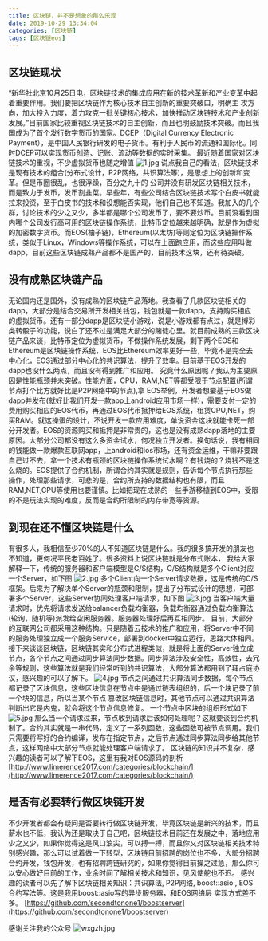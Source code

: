 ```yaml
---
title: 区块链，并不是想象的那么乐观
date: 2019-10-29 13:34:04
categories: [区块链]
tags: [区块链eos]
---
```

## 区块链现状
“新华社北京10月25日电，区块链技术的集成应用在新的技术革新和产业变革中起着重要作用。我们要把区块链作为核心技术自主创新的重要突破口，明确主
攻方向，加大投入力度，着力攻克一批关键核心技术，加快推动区块链技术和产业创新发展。”目前国家比较重视区块链技术的自主创新，而且也明鼓励技术突破。而且我国成为了首个发行数字货币的国家。DCEP（Digital Currency Electronic Payment），是中国人民银行研发的电子货币。有利于人民币的流通和国际化。同时DCEP可以实现货币创造、记账、流动等数据的实时采集。
    最近随着国家对区块链技术的重视，不少虚拟货币也随之增值
    <!--more-->
    ![1.jpg](1.jpg)
    说点我自己的看法，区块链技术是现有技术的组合(分布式设计，P2P网络，共识算法等)，是思想上的创新和变革。但是币圈很乱，也很浮躁，百分之九十的
公司并没有研发区块链相关技术，而是致力于发币，发币割韭菜。早些年，有些公司结合区块链技术写个白皮书就能拉来投资，至于白皮书的技术和设想能否实现，他们自己也不知道。我加入的几个群，讨论技术的少之又少，多半都是哪个公司发币了，要不要炒币。目前没看到国内哪个公司发行高可用的区块链操作系统，比特币定位越来越明确，就是作为虚拟的加密数字货币。而EOS(柚子链)，Ethereum(以太坊)等则定位为区块链操作系统，类似于Linux，Windows等操作系统，可以在上面跑应用，而这些应用叫做dapp，目前这些区块链成熟产品都不是国产的，目前技术这块，还有待突破。

## 没有成熟区块链产品

无论国内还是国外，没有成熟的区块链产品落地。我查看了几款区块链相关的dapp，大部分是结合交易所开发相关钱包，钱包就是一款dapp，支持购买相应
的虚拟货币。还有一部分dapp是区块链小游戏，说是小游戏都有点过，就是博彩类转骰子的功能，说白了还不过是满足大部分的赌徒心里。就目前成熟的三款区块链产品来谈，比特币定位为虚拟货币，不做操作系统发展，剩下两个EOS和Ethereum是区块链操作系统，EOS比Ethereum效率更好一些，毕竟不是完全去中心化，EOS通过部分中心化的共识算法，提升了效率。目前基于EOS开发的dapp也没什么两点，而且没有得到推广和应用。
    究竟什么原因呢？我认为主要原因是性能瓶颈并未突破。性能方面，CPU，RAM,NET等都受限于节点配置(所谓节点打个比方就好比是P2P网络中的节点),拿
EOS举例，开发者想要基于EOS做dapp并发布(就好比我们开发一款app上android应用市场一样)，需要支付一定的费用购买相应的EOS代币，再通过EOS代币抵押给EOS系统，租赁CPU,NET，购买RAM。就这操蛋的设计，不说开发一款应用难度，单说资金这块就能卡死一部分开发者。EOS的资源购买和抵押是非常贵的，这也是没有成熟dapp落地的主要原因。大部分公司都没有这么多资金试水，何况独立开发者。换句话说，我有相同的钱能做一款爆款互联网app，上android和ios市场，还有资金运维，干嘛非要跟自己过不去，拿一个技术有瓶颈的区块链操作系统试水啊？有钱烧的？烧钱不是这么烧的。EOS提供了合约机制，所谓合约其实就是规则，告诉每个节点执行那些操作，处理那些请求，可悲的是，合约所支持的数据结构也有限，而且RAM,NET,CPU等使用也要谨慎。比如把现在成熟的一些手游移植到EOS中，受限的不是玩法实现的难度，反而是合约所限制的内存带宽等资源。

## 到现在还不懂区块链是什么

有很多人，我相信至少70%的人不知道区块链是什么。我的很多搞开发的朋友也不知道，更何况平民老百姓了。很多资料上说区块链就是分布式账本，
我给大家解释一下，传统的服务器和客户端模型是C/S结构，C/S结构就是多个Client对应一个Server，如下图
![2.jpg](2.jpg)
多个Client向一个Server请求数据，这是传统的C/S框架。后来为了解决单个Server的瓶颈和限制，提出了分布式设计的思想，可部署多个Server，这些Server协同处理客户端请求，如下图
![3.jpg](3.jpg)
当客户端大量请求时，优先将请求发送给balancer负载均衡器，负载均衡器通过负载均衡算法(轮询，随机等)派发给空闲服务器。服务器处理好后再互相同步。
目前，大部分的互联网公司都采用这种结构。只是随着云技术的推广和应用，将Server中不同的服务处理独立成一个服务Service，部署到docker中独立运行，思路大体相同。
接下来谈谈区块链，区块链其实和分布式进程类似，就是将上面的Server独立成节点，各个节点之间通过同步算法同步数据。同步算法涉及安全性，高效性，去冗余等规则，这些算法就是我们经常听到的共识算法，大部分算法都用到了拜占庭协议，感兴趣的可以了解下。
![4.jpg](4.jpg)
节点之间通过共识算法同步数据，每个节点都记录了区块信息，这些区块信息在节点中是通过链表组织的，后一个块记录了前一个块的信息，所以当某个节点
篡改区块链信息时，其他节点可以通过共识算法判断出它是内鬼，就会将这个节点信息修复。
一个节点中区块的组织形式如下
![5.jpg](5.jpg)
那么当一个请求过来，节点收到请求后该如何处理呢？这就要谈到合约机制了。合约其实就是一串代码，定义了一系列函数，这些函数可被节点调用。我们只需要将写好的合约编译，发布在指定节点，之后节点通过同步算法同步给其他节点，这样网络中大部分节点就能处理客户端请求了。
区块链的知识并不复杂，感兴趣的读者可以了解下EOS，这里有我对EOS源码的剖析
[http://www.limerence2017.com/categories/blockchain/](http://www.limerence2017.com/categories/blockchain/)
## 是否有必要转行做区块链开发

不少开发者都会有疑问是否要转行做区块链开发，毕竟区块链是新兴的技术，而且薪水也不低，我认为还是取决于自己吧，区块链技术目前还在发展之中，落地应用少之又少，如果你觉得这是风口浪尖，可以搏一搏，而且你又对区块链相关技术特别感兴趣，那么可以试着做一下转型，区块链目前招聘的岗位也不多，大部分招聘合约开发，钱包开发，也有招聘跨链研究的，如果你觉得目前操之过急，那么你可以安心做好目前的工作，业余时间了解相关技术和知识，见风使舵也不迟。
    感兴趣的读者可以先了解下区块链相关知识：共识算法, P2P网络, boost::asio , EOS合约写法等。这是我用boost::asio写的异步服务器，和EOS网络层
实现方式差不多。
[https://github.com/secondtonone1/boostserver](https://github.com/secondtonone1/boostserver)

感谢关注我的公众号
![wxgzh.jpg](wxgzh.jpg)



